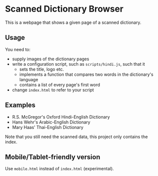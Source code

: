 # Scanned Dictionary Browser #

This is a webpage that shows a given page of a scanned dictionary.

## Usage ##

You need to:

- supply images of the dictionary pages
- write a configuration script, such as `scripts/hindi.js`, such that it
    - sets the title, logo etc.
    - implements a function that compares two words in the dictionary's language
    - contains a list of every page's first word
- change `index.html` to refer to your script

## Examples ##

- R.S. McGregor's Oxford Hindi-English Dictionary
- Hans Wehr's Arabic-English Dictionary
- Mary Haas' Thai-English Dictionary

Note that you still need the scanned data, this project only contains the index.

## Mobile/Tablet-friendly version ##

Use `mobile.html` instead of `index.html` (experimental).
